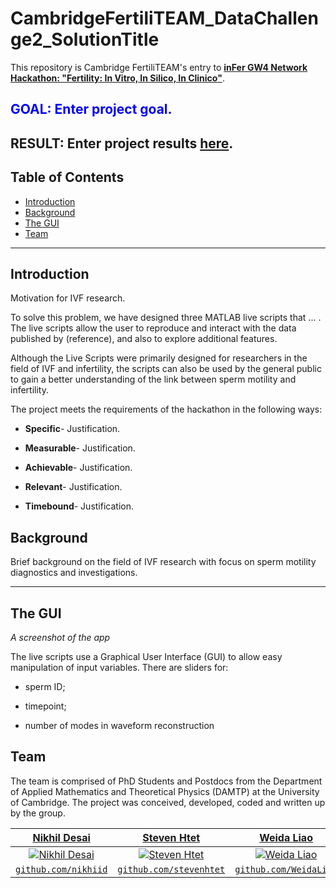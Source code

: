 # CambridgeFertiliTEAM_DataChallenge2_SolutionTitle

This repository is Cambridge FertiliTEAM's entry to <a href="https://infernetwork.wixsite.com/infer/hackathon" target="_blank">**inFer GW4 Network Hackathon: "Fertility: In Vitro, In Silico, In Clinico"**</a>.

## <span style="color:blue">GOAL: Enter project goal.</span>

## RESULT: Enter project results <a href="https://infernetwork.wixsite.com/infer/hackathon" target="_blank">**here**</a>.


## Table of Contents

- [Introduction](#introduction)
- [Background](#background)
- [The GUI](#the-gui)
- [Team](#team)

- ---
## Introduction
Motivation for IVF research.

To solve this problem, we have designed three MATLAB live scripts that ... . The live scripts allow the user to reproduce and interact with the data published by (reference), and also to explore additional features.

Although the Live Scripts were primarily designed for researchers in the field of IVF and infertility, the scripts can also be used by the general public to gain a better understanding of the link between sperm motility and infertility.

The project meets the requirements of the hackathon in the following ways:

- **Specific**- Justification.

- **Measurable**- Justification.

- **Achievable**- Justification.

- **Relevant**- Justification.

- **Timebound**- Justification.


## Background

Brief background on the field of IVF research with focus on sperm motility diagnostics and investigations. 


---
## The GUI

 <!---  
<p align="left">
<img  src="https://github.com/Lucyhenley/CardiffMATHBIO_NERCHackathonTwo_PublicTransport/blob/master/figs/screenshot.png?raw=true" alt="App Screenshot" class = "center" width="1000" height = "500"/>
</p>
--->

*A screenshot of the app*

The live scripts use a Graphical User Interface (GUI) to allow easy manipulation of input variables. There are sliders for:

* sperm ID;

* timepoint;

* number of modes in waveform reconstruction




## Team

The team is comprised of PhD Students and Postdocs from the Department of Applied Mathematics and Theoretical Physics (DAMTP) at the University of Cambridge. The project was conceived, developed, coded and written up by the group. 

| <a href="https://www.damtp.cam.ac.uk/person/nd519" target="_blank">**Nikhil Desai**</a> | <a href="https://www.maths.cam.ac.uk/person/phh35" target="_blank">**Steven Htet**</a> | <a href="https://www.maths.cam.ac.uk/person/wl354" target="_blank">**Weida Liao**</a> | <a href="https://www.maths.cam.ac.uk/person/mt599" target="_blank">**Maria Tatulea-Codrean**</a> |
| :---: |:---:| :---:| :---:|
| [![Nikhil Desai](https://avatars1.githubusercontent.com/nikhiid?s=200)](https://github.com/nikhiid)    | [![Steven Htet](https://avatars1.githubusercontent.com/stevenhtet?s=200)](https://github.com/stevenhtet) | [![Weida Liao](https://avatars1.githubusercontent.com/WeidaLiao?s=200)](https://github.com/WeidaLiao)  | [![Maria Tatulea-Codrean](https://avatars1.githubusercontent.com/MariaTatuleaCodrean?s=200)](https://github.com/MariaTatuleaCodrean)  |
| <a href="https://github.com/nikhiid" target="_blank">`github.com/nikhiid`</a> | <a href="https://github.com/stevenhtet" target="_blank">`github.com/stevenhtet`</a> | <a href="https://github.com/WeidaLiao" target="_blank">`github.com/WeidaLiao`</a> | <a href="https://github.com/MariaTatuleaCodrean" target="_blank">`github.com/MariaTatuleaCodrean`</a> |

